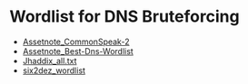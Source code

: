 # Wordlist for DNS Bruteforcing
+ [Assetnote_CommonSpeak-2](https://raw.githubusercontent.com/assetnote/commonspeak2-wordlists/master/subdomains/subdomains.txt)
+ [Assetnote_Best-Dns-Wordlist](https://wordlists-cdn.assetnote.io/data/manual/best-dns-wordlist.txt)
+ [Jhaddix_all.txt](https://gist.github.com/jhaddix/f64c97d0863a78454e44c2f7119c2a6a)
+ [six2dez_wordlist](https://gist.github.com/six2dez/a307a04a222fab5a57466c51e1569acf/raw)
